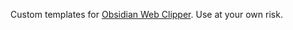 Custom templates for [Obsidian Web Clipper](https://help.obsidian.md/web-clipper). Use at your own risk.
